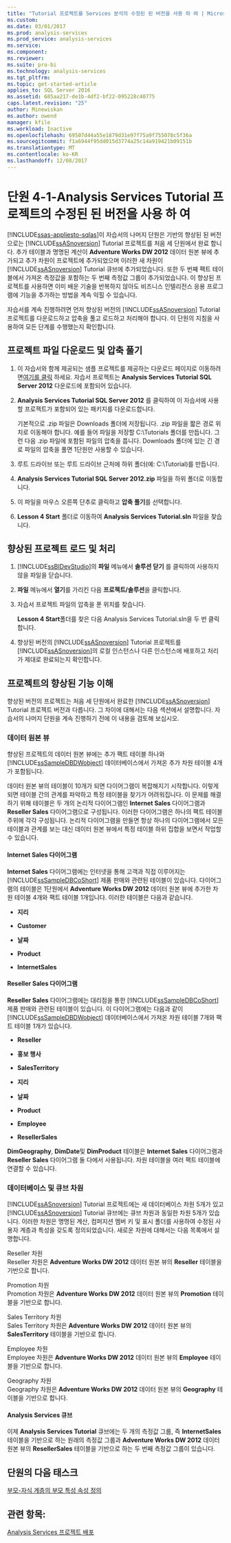 ```yaml
---
title: "Tutorial 프로젝트를 Services 분석의 수정된 된 버전을 사용 하 여 | Microsoft Docs"
ms.custom: 
ms.date: 03/01/2017
ms.prod: analysis-services
ms.prod_service: analysis-services
ms.service: 
ms.component: 
ms.reviewer: 
ms.suite: pro-bi
ms.technology: analysis-services
ms.tgt_pltfrm: 
ms.topic: get-started-article
applies_to: SQL Server 2016
ms.assetid: 685aa217-de1b-4df2-bf22-095228c40775
caps.latest.revision: "25"
author: Minewiskan
ms.author: owend
manager: kfile
ms.workload: Inactive
ms.openlocfilehash: 69507d44a55e1879d31e97f75a9f755078c5f36a
ms.sourcegitcommit: f1a6944f95dd015d3774a25c14a919421b09151b
ms.translationtype: MT
ms.contentlocale: ko-KR
ms.lasthandoff: 12/08/2017
---
```

# <a name="lesson-4-1---using-a-modified-version-of-the-analysis-services-tutorial-project"></a>단원 4-1-Analysis Services Tutorial 프로젝트의 수정된 된 버전을 사용 하 여
[!INCLUDE[ssas-appliesto-sqlas](../includes/ssas-appliesto-sqlas.md)]이 자습서의 나머지 단원은 기반의 향상된 된 버전으로는 [!INCLUDE[ssASnoversion](../includes/ssasnoversion-md.md)] Tutorial 프로젝트를 처음 세 단원에서 완료 합니다. 추가 테이블과 명명된 계산이 **Adventure Works DW 2012** 데이터 원본 뷰에 추가되고 추가 차원이 프로젝트에 추가되었으며 이러한 새 차원이 [!INCLUDE[ssASnoversion](../includes/ssasnoversion-md.md)] Tutorial 큐브에 추가되었습니다. 또한 두 번째 팩트 테이블에서 가져온 측정값을 포함하는 두 번째 측정값 그룹이 추가되었습니다. 이 향상된 프로젝트를 사용하면 이미 배운 기술을 반복하지 않아도 비즈니스 인텔리전스 응용 프로그램에 기능을 추가하는 방법을 계속 익힐 수 있습니다.  
  
자습서를 계속 진행하려면 먼저 향상된 버전의 [!INCLUDE[ssASnoversion](../includes/ssasnoversion-md.md)] Tutorial 프로젝트를 다운로드하고 압축을 풀고 로드하고 처리해야 합니다.  이 단원의 지침을 사용하여 모든 단계를 수행했는지 확인합니다.  
  
## <a name="downloading-and-extracting-the-project-file"></a>프로젝트 파일 다운로드 및 압축 풀기  
  
1.  이 자습서와 함께 제공되는 샘플 프로젝트를 제공하는 다운로드 페이지로 이동하려면[여기를 클릭](http://go.microsoft.com/fwlink/?LinkID=221866) 하세요. 자습서 프로젝트는 **Analysis Services Tutorial SQL Server 2012** 다운로드에 포함되어 있습니다.  
  
2.  **Analysis Services Tutorial SQL Server 2012** 를 클릭하여 이 자습서에 사용할 프로젝트가 포함되어 있는 패키지를 다운로드합니다.  
  
    기본적으로 .zip 파일은 Downloads 폴더에 저장됩니다. .zip 파일을 짧은 경로 위치로 이동해야 합니다. 예를 들어 파일을 저장할 C:\Tutorials 폴더를 만듭니다.  그런 다음 .zip 파일에 포함된 파일의 압축을 풉니다. Downloads 폴더에 있는 긴 경로 파일의 압축을 풀면 1단원만 사용할 수 있습니다.  
  
3.  루트 드라이브 또는 루트 드라이브 근처에 하위 폴더(예: C:\Tutorial)를 만듭니다.  
  
4.  **Analysis Services Tutorial SQL Server 2012.zip** 파일을 하위 폴더로 이동합니다.  
  
5.  이 파일을 마우스 오른쪽 단추로 클릭하고 **압축 풀기**를 선택합니다.  
  
6.  **Lesson 4 Start** 폴더로 이동하여 **Analysis Services Tutorial.sln** 파일을 찾습니다.  
  
## <a name="loading-and-processing-the-enhanced-project"></a>향상된 프로젝트 로드 및 처리  
  
1.  [!INCLUDE[ssBIDevStudio](../includes/ssbidevstudio-md.md)]의 **파일** 메뉴에서 **솔루션 닫기** 를 클릭하여 사용하지 않을 파일을 닫습니다.  
  
2.  **파일** 메뉴에서 **열기**를 가리킨 다음 **프로젝트/솔루션**을 클릭합니다.  
  
3.  자습서 프로젝트 파일의 압축을 푼 위치를 찾습니다.  
  
    **Lesson 4 Start**폴더를 찾은 다음 Analysis Services Tutorial.sln을 두 번 클릭합니다.  
  
4.  향상된 버전의 [!INCLUDE[ssASnoversion](../includes/ssasnoversion-md.md)] Tutorial 프로젝트를 [!INCLUDE[ssASnoversion](../includes/ssasnoversion-md.md)]의 로컬 인스턴스나 다른 인스턴스에 배포하고 처리가 제대로 완료되는지 확인합니다.  
  
## <a name="understanding-the-enhancements-to-the-project"></a>프로젝트의 향상된 기능 이해  
향상된 버전의 프로젝트는 처음 세 단원에서 완료한 [!INCLUDE[ssASnoversion](../includes/ssasnoversion-md.md)] Tutorial 프로젝트 버전과 다릅니다. 그 차이에 대해서는 다음 섹션에서 설명합니다. 자습서의 나머지 단원을 계속 진행하기 전에 이 내용을 검토해 보십시오.  
  
### <a name="data-source-view"></a>데이터 원본 뷰  
향상된 프로젝트의 데이터 원본 뷰에는 추가 팩트 테이블 하나와 [!INCLUDE[ssSampleDBDWobject](../includes/sssampledbdwobject-md.md)] 데이터베이스에서 가져온 추가 차원 테이블 4개가 포함됩니다.  
  
데이터 원본 뷰의 테이블이 10개가 되면 <All Tables> 다이어그램이 복잡해지기 시작합니다. 이렇게 되면 테이블 간의 관계를 파악하고 특정 테이블을 찾기가 어려워집니다. 이 문제를 해결하기 위해 테이블은 두 개의 논리적 다이어그램인 **Internet Sales** 다이어그램과 **Reseller Sales** 다이어그램으로 구성됩니다. 이러한 다이어그램은 하나의 팩트 테이블 주위에 각각 구성됩니다. 논리적 다이어그램을 만들면 항상 하나의 다이어그램에서 모든 테이블과 관계를 보는 대신 데이터 원본 뷰에서 특정 테이블 하위 집합을 보면서 작업할 수 있습니다.  
  
#### <a name="internet-sales-diagram"></a>Internet Sales 다이어그램  
**Internet Sales** 다이어그램에는 인터넷을 통해 고객과 직접 이루어지는 [!INCLUDE[ssSampleDBCoShort](../includes/sssampledbcoshort-md.md)] 제품 판매와 관련된 테이블이 있습니다. 다이어그램의 테이블은 1단원에서 **Adventure Works DW 2012** 데이터 원본 뷰에 추가한 차원 테이블 4개와 팩트 테이블 1개입니다. 이러한 테이블은 다음과 같습니다.  
  
-   **지리**  
  
-   **Customer**  
  
-   **날짜**  
  
-   **Product**  
  
-   **InternetSales**  
  
#### <a name="reseller-sales-diagram"></a>Reseller Sales 다이어그램  
**Reseller Sales** 다이어그램에는 대리점을 통한 [!INCLUDE[ssSampleDBCoShort](../includes/sssampledbcoshort-md.md)] 제품 판매와 관련된 테이블이 있습니다. 이 다이어그램에는 다음과 같이 [!INCLUDE[ssSampleDBDWobject](../includes/sssampledbdwobject-md.md)] 데이터베이스에서 가져온 차원 테이블 7개와 팩트 테이블 1개가 있습니다.  
  
-   **Reseller**  
  
-   **홍보 행사**  
  
-   **SalesTerritory**  
  
-   **지리**  
  
-   **날짜**  
  
-   **Product**  
  
-   **Employee**  
  
-   **ResellerSales**  
  
**DimGeography**, **DimDate**및 **DimProduct** 테이블은 **Internet Sales** 다이어그램과 **Reseller Sales** 다이어그램 둘 다에서 사용됩니다. 차원 테이블을 여러 팩트 테이블에 연결할 수 있습니다.  
  
### <a name="database-and-cube-dimensions"></a>데이터베이스 및 큐브 차원  
[!INCLUDE[ssASnoversion](../includes/ssasnoversion-md.md)] Tutorial 프로젝트에는 새 데이터베이스 차원 5개가 있고 [!INCLUDE[ssASnoversion](../includes/ssasnoversion-md.md)] Tutorial 큐브에는 큐브 차원과 동일한 차원 5개가 있습니다. 이러한 차원은 명명된 계산, 컴퍼지션 멤버 키 및 표시 폴더를 사용하여 수정된 사용자 계층과 특성을 갖도록 정의되었습니다. 새로운 차원에 대해서는 다음 목록에서 설명합니다.  
  
Reseller 차원  
Reseller 차원은 **Adventure Works DW 2012** 데이터 원본 뷰의 **Reseller** 테이블을 기반으로 합니다.  
  
Promotion 차원  
Promotion 차원은 **Adventure Works DW 2012** 데이터 원본 뷰의 **Promotion** 테이블을 기반으로 합니다.  
  
Sales Territory 차원  
Sales Territory 차원은 **Adventure Works DW 2012** 데이터 원본 뷰의 **SalesTerritory** 테이블을 기반으로 합니다.  
  
Employee 차원  
Employee 차원은 **Adventure Works DW 2012** 데이터 원본 뷰의 **Employee** 테이블을 기반으로 합니다.  
  
Geography 차원  
Geography 차원은 **Adventure Works DW 2012** 데이터 원본 뷰의 **Geography** 테이블을 기반으로 합니다.  
  
#### <a name="analysis-services-cube"></a>Analysis Services 큐브  
이제 **Analysis Services Tutorial** 큐브에는 두 개의 측정값 그룹, 즉 **InternetSales** 테이블을 기반으로 하는 원래의 측정값 그룹과 **Adventure Works DW 2012** 데이터 원본 뷰의 **ResellerSales** 테이블을 기반으로 하는 두 번째 측정값 그룹이 있습니다.  
  
## <a name="next-task-in-lesson"></a>단원의 다음 태스크  
[부모-자식 계층의 부모 특성 속성 정의](../analysis-services/lesson-4-2-defining-parent-attribute-properties-in-a-parent-child-hierarchy.md)  
  
## <a name="see-also"></a>관련 항목:  
[Analysis Services 프로젝트 배포](../analysis-services/lesson-2-5-deploying-an-analysis-services-project.md)  
  
